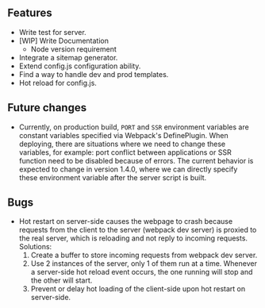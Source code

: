 ## Features
- Write test for server.
- [WIP] Write Documentation
  - Node version requirement
- Integrate a sitemap generator.
- Extend config.js configuration ability.
- Find a way to handle dev and prod templates.
- Hot reload for config.js.

## Future changes
- Currently, on production build, `PORT` and `SSR` environment variables are constant variables specified via Webpack's DefinePlugin. When deploying, there are situations where we need to change these variables, for example: port conflict between applications or SSR function need to be disabled because of errors. The current behavior is expected to change in version 1.4.0, where we can directly specify these environment variable after the server script is built.

## Bugs
- Hot restart on server-side causes the webpage to crash because requests from the client to the server (webpack dev server) is proxied to the real server, which is reloading and not reply to incoming requests. Solutions:
    1. Create a buffer to store incoming requests from webpack dev server.
    2. Use 2 instances of the server, only 1 of them run at a time. Whenever a server-side hot reload event occurs, the one running will stop and the other will start.
    3. Prevent or delay hot loading of the client-side upon hot restart on server-side.